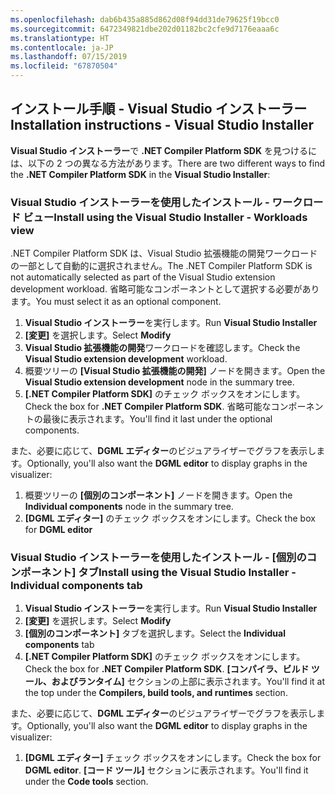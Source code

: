 ```yaml
---
ms.openlocfilehash: dab6b435a885d862d08f94dd31de79625f19bcc0
ms.sourcegitcommit: 6472349821dbe202d01182bc2cfe9d7176eaaa6c
ms.translationtype: HT
ms.contentlocale: ja-JP
ms.lasthandoff: 07/15/2019
ms.locfileid: "67870504"
---
```

## <a name="installation-instructions---visual-studio-installer"></a><span data-ttu-id="ccced-101">インストール手順 - Visual Studio インストーラー</span><span class="sxs-lookup"><span data-stu-id="ccced-101">Installation instructions - Visual Studio Installer</span></span>

<span data-ttu-id="ccced-102">**Visual Studio インストーラー**で **.NET Compiler Platform SDK** を見つけるには、以下の 2 つの異なる方法があります。</span><span class="sxs-lookup"><span data-stu-id="ccced-102">There are two different ways to find the **.NET Compiler Platform SDK** in the **Visual Studio Installer**:</span></span>

### <a name="install-using-the-visual-studio-installer---workloads-view"></a><span data-ttu-id="ccced-103">Visual Studio インストーラーを使用したインストール - ワークロード ビュー</span><span class="sxs-lookup"><span data-stu-id="ccced-103">Install using the Visual Studio Installer - Workloads view</span></span>

<span data-ttu-id="ccced-104">.NET Compiler Platform SDK は、Visual Studio 拡張機能の開発ワークロードの一部として自動的に選択されません。</span><span class="sxs-lookup"><span data-stu-id="ccced-104">The .NET Compiler Platform SDK is not automatically selected as part of the Visual Studio extension development workload.</span></span> <span data-ttu-id="ccced-105">省略可能なコンポーネントとして選択する必要があります。</span><span class="sxs-lookup"><span data-stu-id="ccced-105">You must select it as an optional component.</span></span>

1. <span data-ttu-id="ccced-106">**Visual Studio インストーラー**を実行します。</span><span class="sxs-lookup"><span data-stu-id="ccced-106">Run **Visual Studio Installer**</span></span> 
1. <span data-ttu-id="ccced-107">**[変更]** を選択します。</span><span class="sxs-lookup"><span data-stu-id="ccced-107">Select **Modify**</span></span> 
1. <span data-ttu-id="ccced-108">**Visual Studio 拡張機能の開発**ワークロードを確認します。</span><span class="sxs-lookup"><span data-stu-id="ccced-108">Check the **Visual Studio extension development** workload.</span></span>
1. <span data-ttu-id="ccced-109">概要ツリーの **[Visual Studio 拡張機能の開発]** ノードを開きます。</span><span class="sxs-lookup"><span data-stu-id="ccced-109">Open the **Visual Studio extension development** node in the summary tree.</span></span>
1. <span data-ttu-id="ccced-110">**[.NET Compiler Platform SDK]** のチェック ボックスをオンにします。</span><span class="sxs-lookup"><span data-stu-id="ccced-110">Check the box for **.NET Compiler Platform SDK**.</span></span> <span data-ttu-id="ccced-111">省略可能なコンポーネントの最後に表示されます。</span><span class="sxs-lookup"><span data-stu-id="ccced-111">You'll find it last under the optional components.</span></span>

<span data-ttu-id="ccced-112">また、必要に応じて、**DGML エディター**のビジュアライザーでグラフを表示します。</span><span class="sxs-lookup"><span data-stu-id="ccced-112">Optionally, you'll also want the **DGML editor** to display graphs in the visualizer:</span></span>

1. <span data-ttu-id="ccced-113">概要ツリーの **[個別のコンポーネント]** ノードを開きます。</span><span class="sxs-lookup"><span data-stu-id="ccced-113">Open the **Individual components** node in the summary tree.</span></span>
1. <span data-ttu-id="ccced-114">**[DGML エディター]** のチェック ボックスをオンにします。</span><span class="sxs-lookup"><span data-stu-id="ccced-114">Check the box for **DGML editor**</span></span>

### <a name="install-using-the-visual-studio-installer---individual-components-tab"></a><span data-ttu-id="ccced-115">Visual Studio インストーラーを使用したインストール - [個別のコンポーネント] タブ</span><span class="sxs-lookup"><span data-stu-id="ccced-115">Install using the Visual Studio Installer - Individual components tab</span></span>

1. <span data-ttu-id="ccced-116">**Visual Studio インストーラー**を実行します。</span><span class="sxs-lookup"><span data-stu-id="ccced-116">Run **Visual Studio Installer**</span></span> 
1. <span data-ttu-id="ccced-117">**[変更]** を選択します。</span><span class="sxs-lookup"><span data-stu-id="ccced-117">Select **Modify**</span></span> 
1. <span data-ttu-id="ccced-118">**[個別のコンポーネント]** タブを選択します。</span><span class="sxs-lookup"><span data-stu-id="ccced-118">Select the **Individual components** tab</span></span> 
1. <span data-ttu-id="ccced-119">**[.NET Compiler Platform SDK]** のチェック ボックスをオンにします。</span><span class="sxs-lookup"><span data-stu-id="ccced-119">Check the box for **.NET Compiler Platform SDK**.</span></span> <span data-ttu-id="ccced-120">**[コンパイラ、ビルド ツール、およびランタイム]** セクションの上部に表示されます。</span><span class="sxs-lookup"><span data-stu-id="ccced-120">You'll find it at the top under the **Compilers, build tools, and runtimes** section.</span></span>

<span data-ttu-id="ccced-121">また、必要に応じて、**DGML エディター**のビジュアライザーでグラフを表示します。</span><span class="sxs-lookup"><span data-stu-id="ccced-121">Optionally, you'll also want the **DGML editor** to display graphs in the visualizer:</span></span>

1. <span data-ttu-id="ccced-122">**[DGML エディター]** チェック ボックスをオンにします。</span><span class="sxs-lookup"><span data-stu-id="ccced-122">Check the box for **DGML editor**.</span></span> <span data-ttu-id="ccced-123">**[コード ツール]** セクションに表示されます。</span><span class="sxs-lookup"><span data-stu-id="ccced-123">You'll find it under the **Code tools** section.</span></span>
